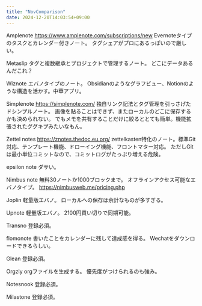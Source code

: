```yaml
---
title: "NovComparison"
date: 2024-12-20T14:03:54+09:00
---
```

Amplenote
https://www.amplenote.com/subscriptions/new
Evernoteタイプのタスクとカレンダー付きノート。
タグシェアがプロにあるっぽいので厳しい。

Metaslip
タグと複数継承とプロジェクトで管理するノート。
どこにデータあるんだこれ？

Wiznote
エバノタイプのノート。
Obsidianのようなグラフビュー、Notionのような構造を活かす。中華アプリ。

Simplenote
https://simplenote.com/
独自リンク記法とタグ管理を引っさげたドシンプルノート。
画像を貼ることはできず、またローカルのどこに保存するかも決められない。
でもメモを共有することだけに絞るととても簡単。機能拡張されたググキプみたいなもん。

Zettel notes
https://znotes.thedoc.eu.org/
zettelkasten特化のノート。標準Git対応、テンプレート機能、ドローイング機能、フロントマター対応。
ただしGitは最小単位コミットなので、コミットログがたっぷり増える危険。

epsilon note
ダサい。

Nimbus note
無料30ノートか1000ブロックまで。
オフラインアクセス可能なエバノタイプ。
https://nimbusweb.me/pricing.php

Joplin
軽量版エバノ。
ローカルへの保存は余計なものが多すぎる。

Upnote
軽量版エバノ。
2100円買い切りで同期可能。

Transno
登録必須。

flomonote
書いたことをカレンダーに残して達成感を得る。
Wechatをダウンロードできるらしい。

Glean
登録必須。

Orgzly
orgファイルを生成する。
優先度がつけられるのも強み。

Notesnook
登録必須。

Milastone
登録必須。
